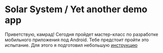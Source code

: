 # Solar System / Yet another demo app
Приветствую, камрад! Сегодня пройдет мастер-класс по разработке мобильного приложения под Android.
Тебе предстоит пройти это испытание. Для этого я подготовил небольшую [инструкцию](INSTRUCTION.md)